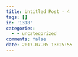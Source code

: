 ```yaml
---
title: Untitled Post - 4
tags: []
id: '1318'
categories:
  - - uncategorized
comments: false
date: 2017-07-05 13:25:55
---
```

